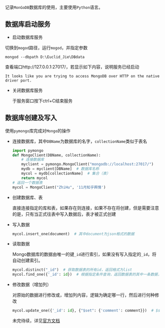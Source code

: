 记录`MonGoDB`数据库的使用，主要使用`Python`语言。

## 数据库启动服务

- 启动数据库服务

切换到`mogod`路径，运行`mogod`，并指定参数

```shell
mongod --dbpath D:\Euclid_Jie\DBdata
```

查看端口http://127.0.0.1:27017/，若显示如下内容，说明服务已经启动

```
It looks like you are trying to access MongoDB over HTTP on the native driver port.
```

- 关闭数据库服务

  于服务窗口按下ctrl+C结束服务

## 数据库创建及写入

使用`pymongo`库完成对`Mongo`的操作

- 连接数据库，其中`DBName`为数据库的名字，`collectionName`类似于表名

  ```python
  import pymongo
  def MongoClient(DBName, collectionName):
      # 连接数据库
      myclient = pymongo.MongoClient("mongodb://localhost:27017/")
      mydb = myclient[DBName]  # 数据库名称
      mycol = mydb[collectionName]  # 集合（表）
      return mycol
  # 返回一个数据表
  mycol = MongoClient("ZhiHu", '11月知乎舆情')
  ```

- 创建数据库、表

  直接连接指定的库和表，如果存在则连接，如果不存在将创建，但是需要注意的是，只有当正式往表中写入数据后，表才被正式创建

- 写入数据

  ```python
  mycol.insert_one(document)  # 其中document为json格式的数据
  ```

- 读取数据

  Mongo数据库的数据由唯一的键`_id`进行索引，如果没有写入指定的`_id`，将自动创建索引。

  ```python
  mycol.distinct("_id")  # 获取数据表的所有id，返回格式为list
  mycol.find_one({'_id': id})  # 根据指定条件查询，返回数据表的其中一条数据，格式为json
  ```

- 修改数据（增加列）

  对原始的数据进行修改或，增加列内容，逻辑为确定哪一行，然后进行何种修改

  ```python
  mycol.update_one({'_id': id}, {"$set": {'comment': comment}})  # $set为一种更新方法
  ```

  未完待续，详见[官方文档](https://www.mongodb.com/docs/manual/tutorial/)
